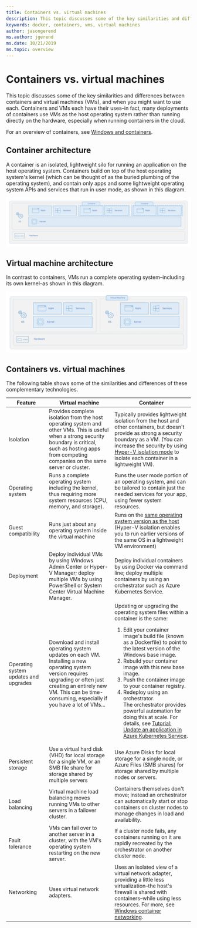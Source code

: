 ```yaml
---
title: Containers vs. virtual machines
description: This topic discusses some of the key similarities and differences between containers and virtual machines, and when you might want to use each. Containers and virtual machines each have their uses–in fact, many deployments of containers use virtual machines as the host operating system rather than running directly on the hardware, especially when running containers in the cloud.
keywords: docker, containers, vms, virtual machines
author: jasongerend
ms.author: jgerend
ms.date: 10/21/2019
ms.topic: overview
---
```

# Containers vs. virtual machines

This topic discusses some of the key similarities and differences between containers and virtual machines (VMs), and when you might want to use each. Containers and VMs each have their uses–in fact, many deployments of containers use VMs as the host operating system rather than running directly on the hardware, especially when running containers in the cloud.

For an overview of containers, see [Windows and containers](index.md).

## Container architecture

A container is an isolated, lightweight silo for running an application on the host operating system. Containers build on top of the host operating system's kernel (which can be thought of as the buried plumbing of the operating system), and contain only apps and some lightweight operating system APIs and services that run in user mode, as shown in this diagram.

![Architectural diagram showing how containers run on top of the kernel](media/container-diagram.svg)

## Virtual machine architecture

In contrast to containers, VMs run a complete operating system–including its own kernel–as shown in this diagram.

![Architectural diagram showing how VMs run a complete operating system beside the host operating system](media/virtual-machine-diagram.svg)

## Containers vs. virtual machines

The following table shows some of the similarities and differences of these complementary technologies.

|Feature    | Virtual machine  | Container  |
| --------------  | ---------------- | ---------- |
| Isolation       | Provides complete isolation from the host operating system and other VMs. This is useful when a strong security boundary is critical, such as hosting apps from competing companies on the same server or cluster. | Typically provides lightweight isolation from the host and other containers, but doesn't provide as strong a security boundary as a VM. (You can increase the security by using [Hyper-V isolation mode](../manage-containers/hyperv-container.md) to isolate each container in a lightweight VM). |
| Operating system | Runs a complete operating system including the kernel, thus requiring more system resources (CPU, memory, and storage). | Runs the user mode portion of an operating system, and can be tailored to contain just the needed services for your app, using fewer system resources. |
| Guest compatibility | Runs just about any operating system inside the virtual machine | Runs on the [same operating system version as the host](../deploy-containers/version-compatibility.md) (Hyper-V isolation enables you to run earlier versions of the same OS in a lightweight VM environment)
| Deployment     | Deploy individual VMs by using Windows Admin Center or Hyper-V Manager; deploy multiple VMs by using PowerShell or System Center Virtual Machine Manager. | Deploy individual containers by using Docker via command line; deploy multiple containers by using an orchestrator such as Azure Kubernetes Service. |
| Operating system updates and upgrades | Download and install operating system updates on each VM. Installing a new operating system version requires upgrading or often just creating an entirely new VM. This can be time-consuming, especially if you have a lot of VMs... | Updating or upgrading the operating system files within a container is the same: <br><ol><li>Edit your container image's build file (known as a Dockerfile) to point to the latest version of the Windows base image. </li><li>Rebuild your container image with this new base image.</li><li>Push the container image to your container registry.</li> <li>Redeploy using an orchestrator.<br>The orchestrator provides powerful automation for doing this at scale. For details, see [Tutorial: Update an application in Azure Kubernetes Service](https://docs.microsoft.com/azure/aks/tutorial-kubernetes-app-update).</li></ol> |
| Persistent storage | Use a virtual hard disk (VHD) for local storage for a single VM, or an SMB file share for storage shared by multiple servers | Use Azure Disks for local storage for a single node, or Azure Files (SMB shares) for storage shared by multiple nodes or servers. |
| Load balancing | Virtual machine load balancing moves running VMs to other servers in a failover cluster. | Containers themselves don't move; instead an orchestrator can automatically start or stop containers on cluster nodes to manage changes in load and availability. |
| Fault tolerance | VMs can fail over to another server in a cluster, with the VM's operating system restarting on the new server.  | If a cluster node fails, any containers running on it are rapidly recreated by the orchestrator on another cluster node. |
| Networking     | Uses virtual network adapters. | Uses an isolated view of a virtual network adapter, providing a little less virtualization–the host's firewall is shared with containers–while using less resources. For more, see [Windows container networking](../container-networking/architecture.md). |